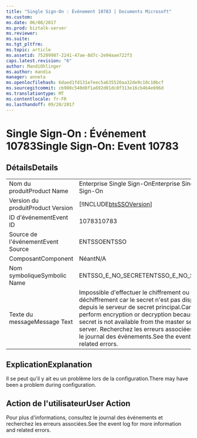 ```yaml
---
title: "Single Sign-On : Événement 10783 | Documents Microsoft"
ms.custom: 
ms.date: 06/08/2017
ms.prod: biztalk-server
ms.reviewer: 
ms.suite: 
ms.tgt_pltfrm: 
ms.topic: article
ms.assetid: 75209987-2241-47ae-8d7c-2e94aae722f3
caps.latest.revision: "6"
author: MandiOhlinger
ms.author: mandia
manager: anneta
ms.openlocfilehash: 6daed1fd131e7eec5a635520aa32de9c10c10bcf
ms.sourcegitcommit: cb908c540d8f1a692d01dc8f313e16cb4b4e696d
ms.translationtype: MT
ms.contentlocale: fr-FR
ms.lasthandoff: 09/20/2017
---
```

# <a name="single-sign-on-event-10783"></a><span data-ttu-id="28fa3-102">Single Sign-On : Événement 10783</span><span class="sxs-lookup"><span data-stu-id="28fa3-102">Single Sign-On: Event 10783</span></span>
## <a name="details"></a><span data-ttu-id="28fa3-103">Détails</span><span class="sxs-lookup"><span data-stu-id="28fa3-103">Details</span></span>  
  
|||  
|-|-|  
|<span data-ttu-id="28fa3-104">Nom du produit</span><span class="sxs-lookup"><span data-stu-id="28fa3-104">Product Name</span></span>|<span data-ttu-id="28fa3-105">Enterprise Single Sign-On</span><span class="sxs-lookup"><span data-stu-id="28fa3-105">Enterprise Single Sign-On</span></span>|  
|<span data-ttu-id="28fa3-106">Version du produit</span><span class="sxs-lookup"><span data-stu-id="28fa3-106">Product Version</span></span>|[!INCLUDE[btsSSOVersion](../includes/btsssoversion-md.md)]|  
|<span data-ttu-id="28fa3-107">ID d'événement</span><span class="sxs-lookup"><span data-stu-id="28fa3-107">Event ID</span></span>|<span data-ttu-id="28fa3-108">10783</span><span class="sxs-lookup"><span data-stu-id="28fa3-108">10783</span></span>|  
|<span data-ttu-id="28fa3-109">Source de l'événement</span><span class="sxs-lookup"><span data-stu-id="28fa3-109">Event Source</span></span>|<span data-ttu-id="28fa3-110">ENTSSO</span><span class="sxs-lookup"><span data-stu-id="28fa3-110">ENTSSO</span></span>|  
|<span data-ttu-id="28fa3-111">Composant</span><span class="sxs-lookup"><span data-stu-id="28fa3-111">Component</span></span>|<span data-ttu-id="28fa3-112">Néant</span><span class="sxs-lookup"><span data-stu-id="28fa3-112">N/A</span></span>|  
|<span data-ttu-id="28fa3-113">Nom symbolique</span><span class="sxs-lookup"><span data-stu-id="28fa3-113">Symbolic Name</span></span>|<span data-ttu-id="28fa3-114">ENTSSO_E_NO_SECRET</span><span class="sxs-lookup"><span data-stu-id="28fa3-114">ENTSSO_E_NO_SECRET</span></span>|  
|<span data-ttu-id="28fa3-115">Texte du message</span><span class="sxs-lookup"><span data-stu-id="28fa3-115">Message Text</span></span>|<span data-ttu-id="28fa3-116">Impossible d'effectuer le chiffrement ou le déchiffrement car le secret n'est pas disponible depuis le serveur de secret principal.</span><span class="sxs-lookup"><span data-stu-id="28fa3-116">Cannot perform encryption or decryption because the secret is not available from the master secret server.</span></span> <span data-ttu-id="28fa3-117">Recherchez les erreurs associées dans le journal des événements.</span><span class="sxs-lookup"><span data-stu-id="28fa3-117">See the event log for related errors.</span></span>|  
  
## <a name="explanation"></a><span data-ttu-id="28fa3-118">Explication</span><span class="sxs-lookup"><span data-stu-id="28fa3-118">Explanation</span></span>  
 <span data-ttu-id="28fa3-119">Il se peut qu'il y ait eu un problème lors de la configuration.</span><span class="sxs-lookup"><span data-stu-id="28fa3-119">There may have been a problem during configuration.</span></span>  
  
## <a name="user-action"></a><span data-ttu-id="28fa3-120">Action de l'utilisateur</span><span class="sxs-lookup"><span data-stu-id="28fa3-120">User Action</span></span>  
 <span data-ttu-id="28fa3-121">Pour plus d'informations, consultez le journal des événements et recherchez les erreurs associées.</span><span class="sxs-lookup"><span data-stu-id="28fa3-121">See the event log for more information and related errors.</span></span>